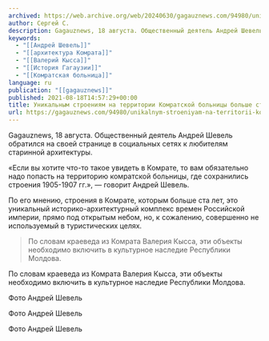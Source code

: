 ```yaml
---
archived: https://web.archive.org/web/20240630/gagauznews.com/94980/unikalnym-stroeniyam-na-territorii-komratskoj-bolnitsy-bolshe-sta-let-andrej-shevel.html
author: Сергей С.
description: Gagauznews, 18 августа. Общественный деятель Андрей Шевель обратился на своей странице в социальных сетях к любителям старинной архитектуры. «Если вы хотите что-то такое увидеть в Комрате, то вам обязательно надо попасть на территорию комратской больницы, где сохранились строения 1905-1907 гг.», — говорит Андрей Шевель. По его мнению, строения в Комрате, которым больше ста лет, это уникальный историко-архитектурный комплекс времен Российской империи, прямо под открытым небом, но, к сожалению, совершенно не используемый в туристических целях. По словам краеведа из Комрата Валерия Кысса, эти объекты необходимо включить в культурное наследие Республики Молдова.
keywords:
  - "[[Андрей Шевель]]"
  - "[[архитектура Комрата]]"
  - "[[Валерий Кысса]]"
  - "[[История Гагаузии]]"
  - "[[Комратская больница]]"
language: ru
publication: "[[gagauznews]]"
published: 2021-08-18T14:57:29+00:00
title: Уникальным строениям на территории Комратской больницы больше ста лет - Андрей Шевель
url: https://gagauznews.com/94980/unikalnym-stroeniyam-na-territorii-komratskoj-bolnitsy-bolshe-sta-let-andrej-shevel.html
---
```


Gagauznews, 18 августа. Общественный деятель Андрей Шевель обратился на своей странице в социальных сетях к любителям старинной архитектуры.

«Если вы хотите что-то такое увидеть в Комрате, то вам обязательно надо попасть на территорию комратской больницы, где сохранились строения 1905-1907 гг.», — говорит Андрей Шевель.

По его мнению, строения в Комрате, которым больше ста лет, это уникальный историко-архитектурный комплекс времен Российской империи, прямо под открытым небом, но, к сожалению, совершенно не используемый в туристических целях.

> По словам краеведа из Комрата Валерия Кысса, эти объекты необходимо включить в культурное наследие Республики Молдова.

По словам краеведа из Комрата Валерия Кысса, эти объекты необходимо включить в культурное наследие Республики Молдова.

Фото Андрей Шевель

Фото Андрей Шевель

Фото Андрей Шевель